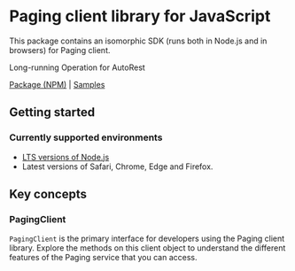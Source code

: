 # Paging client library for JavaScript

This package contains an isomorphic SDK (runs both in Node.js and in browsers) for Paging client.

Long-running Operation for AutoRest

[Package (NPM)](https://www.npmjs.com/package/paging-service) |
[Samples](https://github.com/Azure-Samples/azure-samples-js-management)

## Getting started

### Currently supported environments

- [LTS versions of Node.js](https://nodejs.org/about/releases/)
- Latest versions of Safari, Chrome, Edge and Firefox.




## Key concepts

### PagingClient

`PagingClient` is the primary interface for developers using the Paging client library. Explore the methods on this client object to understand the different features of the Paging service that you can access.

